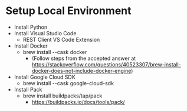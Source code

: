 # Setup Local Environment

- Install Python
- Install Visual Studio Code
  - REST Client VS Code Extension
- Install Docker
  - brew install --cask docker
    - (Follow steps from the accepted answer at https://stackoverflow.com/questions/40523307/brew-install-docker-does-not-include-docker-engine)
- Install Google Cloud SDK
  - brew install --cask google-cloud-sdk
- Install Pack
  - brew install buildpacks/tap/pack
    - https://buildpacks.io/docs/tools/pack/
